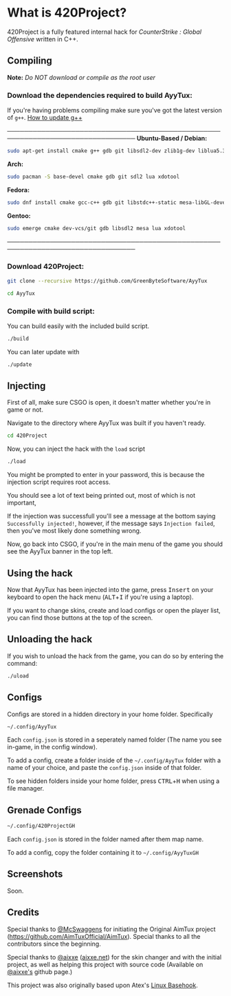 
# What is 420Project?

420Project is a fully featured internal hack for *CounterStrike : Global Offensive* written in C++.

## Compiling

**Note:** _Do NOT download or compile as the root user_

### Download the dependencies required to build AyyTux:

If you're having problems compiling make sure you've got the latest version of `g++`.
[How to update g++](https://github.com/AimTuxOfficial/AimTux/wiki/Updating-your-compiler)

────────────────────────────────────────────────────────────────────────────────
__Ubuntu-Based / Debian:__
```bash
sudo apt-get install cmake g++ gdb git libsdl2-dev zlib1g-dev liblua5.3 libxdo-dev
```
__Arch:__
```bash
sudo pacman -S base-devel cmake gdb git sdl2 lua xdotool
```
__Fedora:__
```bash
sudo dnf install cmake gcc-c++ gdb git libstdc++-static mesa-libGL-devel SDL2-devel zlib-devel lua-devel libX11-devel libxdo-devel
```

__Gentoo:__
```bash
sudo emerge cmake dev-vcs/git gdb libsdl2 mesa lua xdotool
```
────────────────────────────────────────────────────────────────────────────────

### Download 420Project:

```bash
git clone --recursive https://github.com/GreenByteSoftware/AyyTux
```

```bash
cd AyyTux
```
### Compile with build script:

You can build easily with the included build script.

```bash
./build
```
You can later update with
```bash
./update
```
## Injecting

First of all, make sure CSGO is open, it doesn't matter whether you're in game or not.

Navigate to the directory where AyyTux was built if you haven't ready.

```bash
cd 420Project
```
Now, you can inject the hack with the `load` script

```bash
./load
```
You might be prompted to enter in your password, this is because the injection script requires root access.

You should see a lot of text being printed out, most of which is not important,

If the injection was successfull you'll see a message at the bottom saying `Successfully injected!`, however, if the message says `Injection failed`, then you've most likely done something wrong.

Now, go back into CSGO, if you're in the main menu of the game you should see the AyyTux banner in the top left.

## Using the hack

Now that AyyTux has been injected into the game, press <kbd>Insert</kbd> on your keyboard to open the hack menu (<kbd>ALT</kbd>+<kbd>I</kbd> if you're using a laptop).

If you want to change skins, create and load configs or open the player list, you can find those buttons at the top of the screen.

## Unloading the hack

If you wish to unload the hack from the game, you can do so by entering the command:

```bash
./uload
```
## Configs

Configs are stored in a hidden directory in your home folder. Specifically 

```bash
~/.config/AyyTux
```
Each `config.json` is stored in a seperately named folder (The name you see in-game, in the config window). 

To add a config, create a folder inside of the `~/.config/AyyTux` folder with a name of your choice, and paste the `config.json` inside of that folder.

To see hidden folders inside your home folder, press <kbd>CTRL</kbd>+<kbd>H</kbd> when using a file manager.

## Grenade Configs

```bash
~/.config/420ProjectGH
```

Each `config.json` is stored in the folder named after them map name.

To add a config, copy the folder containing it to `~/.config/AyyTuxGH`

## Screenshots

Soon.

## Credits
Special thanks to [@McSwaggens](https://github.com/McSwaggens) for initiating the Original AimTux project (https://github.com/AimTuxOfficial/AimTux).
Special thanks to all the contributors since the beginning.

Special thanks to [@aixxe](https://www.github.com/aixxe/) ([aixxe.net](http://www.aixxe.net)) for the skin changer and with the initial project, as well as helping this project with source code (Available on [@aixxe's](https://www.github.com/aixxe/) github page.)

This project was also originally based upon Atex's [Linux Basehook](http://unknowncheats.me/forum/counterstrike-global-offensive/181878-linux-basehook.html).
